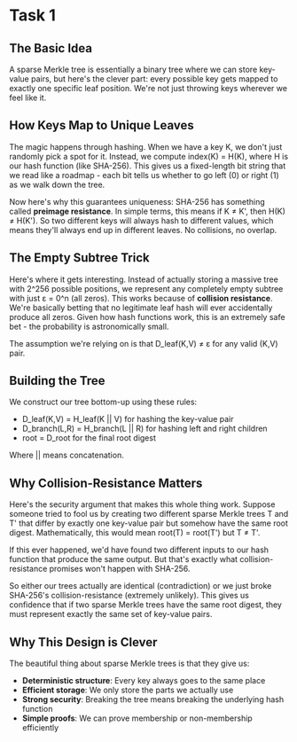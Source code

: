 # Task 1




## The Basic Idea

A sparse Merkle tree is essentially a binary tree where we can store key-value pairs, but here's the clever part: every possible key gets mapped to exactly one specific leaf position. We're not just throwing keys wherever we feel like it.

## How Keys Map to Unique Leaves

The magic happens through hashing. When we have a key K, we don't just randomly pick a spot for it. Instead, we compute index(K) = H(K), where H is our hash function (like SHA-256). This gives us a fixed-length bit string that we read like a roadmap - each bit tells us whether to go left (0) or right (1) as we walk down the tree.

Now here's why this guarantees uniqueness: SHA-256 has something called **preimage resistance**. In simple terms, this means if K ≠ K', then H(K) ≠ H(K'). So two different keys will always hash to different values, which means they'll always end up in different leaves. No collisions, no overlap.

## The Empty Subtree Trick

Here's where it gets interesting. Instead of actually storing a massive tree with 2^256 possible positions, we represent any completely empty subtree with just ε = 0^n (all zeros). This works because of **collision resistance**. We're basically betting that no legitimate leaf hash will ever accidentally produce all zeros. Given how hash functions work, this is an extremely safe bet - the probability is astronomically small.

The assumption we're relying on is that D_leaf(K,V) ≠ ε for any valid (K,V) pair.

## Building the Tree

We construct our tree bottom-up using these rules:
- D_leaf(K,V) = H_leaf(K || V) for hashing the key-value pair
- D_branch(L,R) = H_branch(L || R) for hashing left and right children  
- root = D_root for the final root digest

Where || means concatenation.

## Why Collision-Resistance Matters

Here's the security argument that makes this whole thing work. Suppose someone tried to fool us by creating two different sparse Merkle trees T and T' that differ by exactly one key-value pair but somehow have the same root digest. Mathematically, this would mean root(T) = root(T') but T ≠ T'.

If this ever happened, we'd have found two different inputs to our hash function that produce the same output. But that's exactly what collision-resistance promises won't happen with SHA-256.

So either our trees actually are identical (contradiction) or we just broke SHA-256's collision-resistance (extremely unlikely). This gives us confidence that if two sparse Merkle trees have the same root digest, they must represent exactly the same set of key-value pairs.

## Why This Design is Clever

The beautiful thing about sparse Merkle trees is that they give us:
- **Deterministic structure**: Every key always goes to the same place
- **Efficient storage**: We only store the parts we actually use
- **Strong security**: Breaking the tree means breaking the underlying hash function
- **Simple proofs**: We can prove membership or non-membership efficiently

